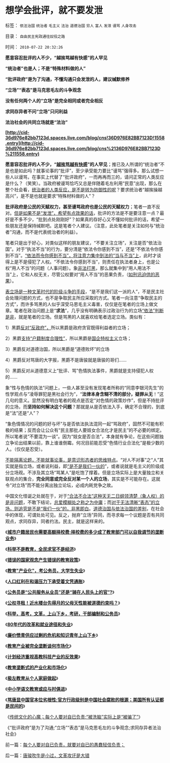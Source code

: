 # 想学会批评，就不要发泄

标签： `依法治国` `统治者` `毛主义` `法治` `道德治国` `穷人` `富人` `发泄` `谩骂` `人身攻击` 

目录： `自由民主宪政通往奴役之路`

时间： `2010-07-22 20:32:26`

**愿意容忍批评的人不少，“越挨骂越有快感”的人罕见**

**“统治者”也是人；不是“特殊材料做的人”**

**“批评政府”是为了沟通，不懂沟通只会发泄的人，建议缄默修养**

**“立场”“表态”是马克思毛左的斗争观念**

**没有任何两个人的“立场”是完全相同或者完全相反**

**求同存异者不问“立场”只问利益**

**法治社会的共同立场就是“法治”**

**[http://cid-36d976e82bb7123d.spaces.live.com/blog/cns!36D976E82BB7123D!1558.entry](http://cid-36d976e82bb7123d.spaces.live.com/blog/cns%2136D976E82BB7123D%211558.entry)**

**愿意容忍批评的人不少，“[越挨骂越有快感](../../../2010/7/22/气量大是屁眼大吗？上证综指的传统阻力.md)”的人罕见**；推已及人所谓的“统治者”不是也是如此吗？就事论事的“批评”，至少承受能力要比“谩骂”强得多。那么试想一些人以谩骂，在事实上代替了“批评政府”，一而再再而三的，请问正常的人类反应是什么？（笑笑）。当政府被谩骂恰巧又总是伴随着毛左利用“民意”出现，那么在整个社会看，[统治者的人类反应，是不是转为防御性的呢](../../../2009/5/8/妖魔化敌视与铁板一块.md)？要求统治者“越挨操越高兴”，是不是也就是要求“特殊材料做的人”？

**批评政府是公民的天赋权力，甚至谩骂政府也是公民的天赋权力**；笔者一直不反对。[但是如果不是“发泄”，希望有点效果的话](../../../2008/2/24/欲壑难填：人或会穷，不是施暴发泄的合法理由.md)，批评的方法是不是要注意一点？最好是不多不少，“批到点处刚刚好”？如果真的存好心又不懂如何批评的话，希望一些朋友还是保持缄默吧。这是笔者个人建议。（注意，此处笔者是关注如何与“统治者”沟通，而不是代表统治者的利益）。

笔者只是出于好心，对类似这样的朋友建议，“不要关注立场”，关注是否“依法治国”。对于“执法不当”的行为，要分清是“依法令你感到不当”，还是“不依法令你感到不当”。[“依法而令你感到不当”，将注意力集中到法的“当与不当”上](../../../2009/8/20/不完善的法治也比完美的人治好.md)，此时才谈得上是不是侵犯了人权。“不依法令你感到不当”，则责任在执法者身上，也是公权“用人不当”的问题（人事问题）。象[非法打黑](../../../2010/6/10/支持广州等地政府依法打黑.md)，那么就集中到“用人用法不当”上，它和人权无关，尽管公权要对“用人不当”的恶果负责，（[如刑讯迫供的恶果](../../../2010/2/27/扬我警威“我是兔子，我是兔子”.md)）。

[表立场是一种文革时代的阶级斗争的手段](http://darthvad.blog.sohu.com/133469478.html)，“是不是我们这一派的人”，不是民主社会处理问题的方式，也不是争取民主所应采取的方式。笔者一向注意“争取民主的方式”，而许多骂黑的人似乎深受马恩毛主义毒害，仅仅是在笔者的立场上做文章。笔者在政治问题上是“**求法**”，几乎没有明确表示过政治行为的立场[“依法”判断是非](../../../2009/10/9/完全相反的是非标准.md)，就是笔者的立场。但是骂黑的人就喜欢给笔者选定立场。类似有：

1）黑爵[反对“反政府”，](../../../2010/5/14/用民主要求政府也要用民主约束自已.md)所以黑爵是政府贪官既得利益者的立场；

2）黑爵[支持“户籍制度合理性”](../../../2010/3/6/为户籍制度正名，是民主启蒙的关键一环.md)，所以黑爵是[国企特权主义](../../../2010/2/12/国企产权改革的两个步骤.md)立场；

3）黑爵反对道德治国，所以黑爵是“道德败坏”的立场

4）黑爵反对骂唐的大字报，黑爵不是唐骏就是唐骏的哥们……

5）黑爵反对从道德意义上“批评、骂”色情执法事件，黑爵就是支持侵犯人权的……

象“性与色情的执法”问题上，一些人甚至没有发现笔者所称的“同意李银河先生”的性学观点与“凌辱罪犯是黑社会行为”，“**法律本身含糊不清的部分，疑罪从无**！”这几句的意义。显然没有明白笔者的观点是否定“对色情的政策炒作”，但是不持批评的立场，而**坚持如何解决这个问题**？那就是从是否依法入手，确定不合理的，到底是“法”还是“人”？

“象色情情况的问题的好与坏”与是否依法执法混同一起“骂政府”，固然不可能有积极的结果；反而会让公众有“民主那批人要妓女合法化才是民主”的不必要的绑定。所以笔者说“不要混为一谈”。因为“妓女是否合法”，本身就有争论，在这些问题独立争论出结果以前，靠上谁谁倒霉。何况目前能忍受“色情行业合法化”是极少数的人。（仅仅是忍受）。

[不能隔离论题，不能就事论事，是意识形态者的思维特点](../../../2010/6/25/唯利是图就不可能是意识形态.md)。“对人不对事”之“人”其实就是指立场，或者说利益，即[“是不是我们一伙的](../../../2010/4/26/认人只能污合，认理可以成军.md)”，或者说就是毛主义的阶级成分立场观。不涉及其立场“骂某人”是吃饱了撑着。但是立场实际上是大量独立和关联观点的集合，**完全同意或完全反对某一个人的立场**，其实是不可能存在。这就令“对立场”而不能分离出独立论坛，必成内耗党争之故。

中国文化怪诞之处就在于，对于[“合法不合法”这种天无二日纲领清楚（象人权）的是非问题](../../../2010/5/27/进化论没有道德的概念；科学没有道德的园地.md)，不敢下结论，[总爱模糊处之称之为中庸](../../../2009/8/24/中庸枉法,惩善扬恶,坏事做尽.md)；而[对于无法清晰“表态”的立场，则追究是不是“我们一伙”的，非黑即白](../../../2010/5/20/人民领袖人民爱，人民领袖爱人民.md)。[道德治国与依法治国的差别](../../../2009/8/21/少呼吁点道德，多普及一点法制.md)，在社会中的体现，可谓处处可见。反之，抛弃“立场”异同，而寻求每一个议题是否有共同观点，求同存异，同者约法。民主，就是这样来的。

《[**城市户籍居民也需要高额择校费;择校费的多少成了教育部门可以自我调节的垄断业务**](../../../2010/5/27/义务教育产业化，反户籍福利造福了谁.md)》

《[**科举不是教育，全民求官不是经济**](../../../2009/12/13/科举不是教育，全民求官不是经济.md)》

《[**错误的国家观念产生错误的教育政策**](../../../2009/12/12/错误的国家观念产生错误的教育政策.md)》

《[**教育"产业化"，考公务员，大学生失业**](../../../2009/1/30/教育产业化，考公务员，大学生失业.md)》

《[**人口红利在和谐压力下承受着文凭通胀**](../../../2008/11/26/人口红利在和谐压力下承受着文凭通胀.md)》

《[**公务员是“公共服务从业员”还是“骑在人民头上的官”?**](../../../2009/12/6/公务员，即公共服务从业员.md)》

《[**公权寻租！近水楼台先得月的父母天性能被道德约束吗？**](../../../2009/12/9/父母天性能被道德约束吗？.md)》

《[**科举，高考，文革，上山下乡，考研，干部编制和公务员**](../../../2009/12/9/现代科举之高考、国考、公务员和考研.md)》

《[**80年代的改革和就业途径和失业**](../../../2009/12/10/80年代的改革和就业途径和失业.md)》

《[**廉价愤青供应过剩的危机和知识青年上山下乡**](../../../2009/8/6/廉价愤青红卫兵供应过剩的危机.md)》

《[**教育产业被完全垄断谈何市场化**](../../../2009/12/10/教育产业被完全垄断谈何市场化.md)》

《[**计划经济重视高教科技产业的反效果**](../../../2009/12/10/计划经济重视高教科技产业的反效果.md)》

《[**教育垄断式的产业化和市场化**](../../../2009/12/11/教育垄断式的产业化和市场化.md)》

《[**极左教育从个人家庭做起**](http://darthvad.blog.163.com/blog/static/5339947020106149313867/)》

《[**中小学语文教育或应与时俱进**](../../../2009/7/6/中小学语文教育或应与时俱进讲政治.md)》

《[**骂唐显中国官本位劣根性;官方行政级别是中国社会腐败的根源；美国所有认证都是民间的**](../../../2010/7/21/炒作唐骏假文凭突显国民劣根性.md)》

《[传统文化的心魔；每个人要对自已负责;“被洗脑”实际上是“被骗了”](../../../2010/7/22/每个人要对自已负责，就要对自已的愚蠢轻信负责；.md)》

《“批评政府”是为了沟通;“立场”“表态”是马克思毛左的斗争观念;求同存异者法治社会》



前一篇：[每个人要对自已负责，就要对自已的愚蠢轻信负责；](../../../2010/7/22/每个人要对自已负责，就要对自已的愚蠢轻信负责；.md)

后一篇：[唐骏吹牛是小过，文革攻讦是大错](../../../2010/7/22/唐骏吹牛是小过，文革攻讦是大错.md)